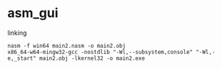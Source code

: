 # asm_gui

linking

```console
nasm -f win64 main2.nasm -o main2.obj
x86_64-w64-mingw32-gcc -nostdlib "-Wl,--subsystem,console" "-Wl,-e,_start" main2.obj -lkernel32 -o main2.exe